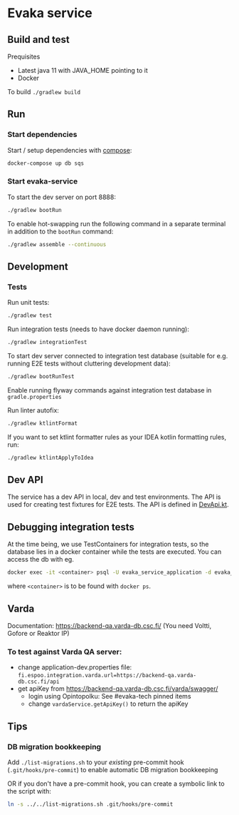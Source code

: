 <!--
SPDX-FileCopyrightText: 2017-2020 City of Espoo

SPDX-License-Identifier: LGPL-2.1-or-later
-->

# Evaka service

## Build and test

Prequisites

- Latest java 11 with JAVA_HOME pointing to it
- Docker

To build `./gradlew build`

## Run

### Start dependencies

Start / setup dependencies with [compose](../compose/README.md):

```sh
docker-compose up db sqs
```

### Start evaka-service

To start the dev server on port 8888:

```sh
./gradlew bootRun
```

To enable hot-swapping run the following command in a separate terminal in addition to the `bootRun` command:

```sh
./gradlew assemble --continuous
```

## Development

### Tests

Run unit tests:

```sh
./gradlew test
```

Run integration tests (needs to have docker daemon running):

```sh
./gradlew integrationTest
```

To start dev server connected to integration test database (suitable for e.g. running E2E tests without cluttering
 development data):
```sh
./gradlew bootRunTest
```
Enable running flyway commands against integration test database in `gradle.properties`

Run linter autofix:

```sh
./gradlew ktlintFormat
```

If you want to set ktlint formatter rules as your IDEA kotlin formatting rules, run:

```sh
./gradlew ktlintApplyToIdea
```

## Dev API

The service has a dev API in local, dev and test environments.
The API is used for creating test fixtures for E2E tests.
The API is defined in [DevApi.kt](src/main/kotlin/fi/espoo/evaka/shared/dev/DevApi.kt).

## Debugging integration tests

At the time being, we use TestContainers for integration tests, so the database lies in a
docker container while the tests are executed. You can access the db with eg.

```sh
docker exec -it <container> psql -U evaka_service_application -d evaka_service
```

where `<container>` is to be found with `docker ps`.

## Varda

Documentation: <https://backend-qa.varda-db.csc.fi/> (You need Voltti, Gofore or Reaktor IP)

### To test against Varda QA server:

- change application-dev.properties file: `fi.espoo.integration.varda.url=https://backend-qa.varda-db.csc.fi/api`
- get apiKey from <https://backend-qa.varda-db.csc.fi/varda/swagger/>
  - login using Opintopolku: See #evaka-tech pinned items
  - change `vardaService.getApiKey()` to return the apiKey

## Tips

### DB migration bookkeeping

Add `./list-migrations.sh` to your *existing* pre-commit hook (`.git/hooks/pre-commit`) to enable automatic DB migration bookkeeping

OR if you don't have a pre-commit hook, you can create a symbolic link to the script with:

```sh
ln -s ../../list-migrations.sh .git/hooks/pre-commit
```
